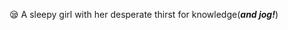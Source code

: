 😪 A sleepy girl with her desperate thirst for knowledge(***and jog!***)  


<!---
rouwanyuanyuanyuan/rouwanyuanyuanyuan is a ✨ special ✨ repository because its `README.md` (this file) appears on your GitHub profile.
You can click the Preview link to take a look at your changes.
--->
